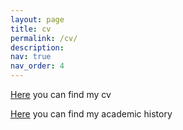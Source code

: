 ```yaml
---
layout: page
title: cv
permalink: /cv/
description:
nav: true
nav_order: 4
---
```


<a href="/assets/pdf/CV.pdf" target="_blank">Here</a> you can find my cv

<a href="/assets/pdf/Academic History.pdf" target="_blank">Here</a> you can find my academic history
